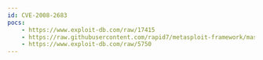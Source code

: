 ```yaml
---
id: CVE-2008-2683
pocs:
    - https://www.exploit-db.com/raw/17415
    - https://raw.githubusercontent.com/rapid7/metasploit-framework/master/modules/exploits/windows/browser/blackice_downloadimagefileurl.rb
    - https://www.exploit-db.com/raw/5750
---
```

